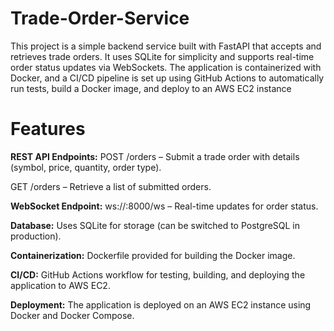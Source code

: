 # Trade-Order-Service
This project is a simple backend service built with FastAPI that accepts and retrieves trade orders. It uses SQLite for simplicity and supports real-time order status updates via WebSockets. The application is containerized with Docker, and a CI/CD pipeline is set up using GitHub Actions to automatically run tests, build a Docker image, and deploy to an AWS EC2 instance

# Features
**REST API Endpoints:**
  POST /orders – Submit a trade order with details (symbol, price, quantity, order type).
  
  GET /orders – Retrieve a list of submitted orders.

**WebSocket Endpoint:**
  ws://<host>:8000/ws – Real-time updates for order status.

**Database:**
  Uses SQLite for storage (can be switched to PostgreSQL in production).

**Containerization:**
  Dockerfile provided for building the Docker image.

**CI/CD:**
  GitHub Actions workflow for testing, building, and deploying the application to AWS EC2.

**Deployment:**
  The application is deployed on an AWS EC2 instance using Docker and Docker Compose.
